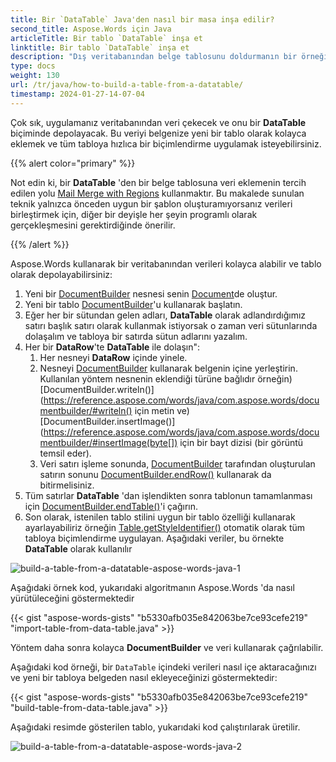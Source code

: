 ```yaml
---
title: Bir `DataTable` Java'den nasıl bir masa inşa edilir?
second_title: Aspose.Words için Java
articleTitle: Bir tablo `DataTable` inşa et
linktitle: Bir tablo `DataTable` inşa et
description: "Dış veritabanından belge tablosunu doldurmanın bir örneği Java kullanarak."
type: docs
weight: 130
url: /tr/java/how-to-build-a-table-from-a-datatable/
timestamp: 2024-01-27-14-07-04
---
```


Çok sık, uygulamanız veritabanından veri çekecek ve onu bir **DataTable** biçiminde depolayacak. Bu veriyi belgenize yeni bir tablo olarak kolayca eklemek ve tüm tabloya hızlıca bir biçimlendirme uygulamak isteyebilirsiniz.

{{% alert color="primary" %}}

Not edin ki, bir **DataTable** 'den bir belge tablosuna veri eklemenin tercih edilen yolu [Mail Merge with Regions](/words/java/mail-merge-and-reporting/#aboutmailmerge-mailmergewithregionsexplained) kullanmaktır. Bu makalede sunulan teknik yalnızca önceden uygun bir şablon oluşturamıyorsanız verileri birleştirmek için, diğer bir deyişle her şeyin programlı olarak gerçekleşmesini gerektirdiğinde önerilir.

{{% /alert %}}

Aspose.Words kullanarak bir veritabanından verileri kolayca alabilir ve tablo olarak depolayabilirsiniz:

1. Yeni bir [DocumentBuilder](https://reference.aspose.com/words/java/com.aspose.words/documentbuilder/) nesnesi senin [Document](https://reference.aspose.com/words/java/com.aspose.words/document/)de oluştur.
1. Yeni bir tablo [DocumentBuilder](https://reference.aspose.com/words/java/com.aspose.words/documentbuilder/)'u kullanarak başlatın.
1. Eğer her bir sütundan gelen adları, **DataTable** olarak adlandırdığımız satırı başlık satırı olarak kullanmak istiyorsak o zaman veri sütunlarında dolaşalım ve tabloya bir satırda sütun adlarını yazalım.
1. Her bir **DataRow**'te **DataTable** ile dolaşın":
   1. Her nesneyi **DataRow** içinde yinele.
   1. Nesneyi [DocumentBuilder](https://reference.aspose.com/words/java/com.aspose.words/documentbuilder/) kullanarak belgenin içine yerleştirin. Kullanılan yöntem nesnenin eklendiği türüne bağlıdır örneğin) [DocumentBuilder.writeln()](https://reference.aspose.com/words/java/com.aspose.words/documentbuilder/#writeln() için metin ve) [DocumentBuilder.insertImage()](https://reference.aspose.com/words/java/com.aspose.words/documentbuilder/#insertImage(byte[]) için bir bayt dizisi (bir görüntü temsil eder).
   1. Veri satırı işleme sonunda, [DocumentBuilder](https://reference.aspose.com/words/java/com.aspose.words/DocumentBuilder) tarafından oluşturulan satırın sonunu [DocumentBuilder.endRow()](https://reference.aspose.com/words/java/com.aspose.words/documentbuilder/#endRow) kullanarak da bitirmelisiniz.
1. Tüm satırlar **DataTable** 'dan işlendikten sonra tablonun tamamlanması için [DocumentBuilder.endTable()](https://reference.aspose.com/words/java/com.aspose.words/documentbuilder/#endTable)'i çağırın.
1. Son olarak, istenilen tablo stilini uygun bir tablo özelliği kullanarak ayarlayabiliriz örneğin [Table.getStyleIdentifier()](https://reference.aspose.com/words/java/com.aspose.words/tablestyle/#getStyleIdentifier) otomatik olarak tüm tabloya biçimlendirme uygulayan.
   Aşağıdaki veriler, bu örnekte **DataTable** olarak kullanılır

![build-a-table-from-a-datatable-aspose-words-java-1](how-to-build-a-table-from-a-datatable-1.png)

Aşağıdaki örnek kod, yukarıdaki algoritmanın Aspose.Words 'da nasıl yürütüleceğini göstermektedir

{{< gist "aspose-words-gists" "b5330afb035e842063be7ce93cefe219" "import-table-from-data-table.java" >}}

Yöntem daha sonra kolayca **DocumentBuilder** ve veri kullanarak çağrılabilir.

Aşağıdaki kod örneği, bir `DataTable` içindeki verileri nasıl içe aktaracağınızı ve yeni bir tabloya belgeden nasıl ekleyeceğinizi göstermektedir:

{{< gist "aspose-words-gists" "b5330afb035e842063be7ce93cefe219" "build-table-from-data-table.java" >}}

Aşağıdaki resimde gösterilen tablo, yukarıdaki kod çalıştırılarak üretilir.

![build-a-table-from-a-datatable-aspose-words-java-2](how-to-build-a-table-from-a-datatable-2.png)
